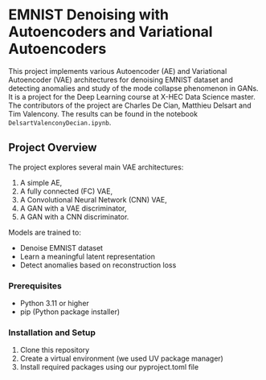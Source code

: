 # EMNIST Denoising with Autoencoders and Variational Autoencoders

This project implements various Autoencoder (AE) and Variational Autoencoder (VAE) architectures for denoising EMNIST dataset and detecting anomalies and study of the mode collapse phenomenon in GANs. It is a project for the Deep Learning course at X-HEC Data Science master. The contributors of the project are Charles De Cian, Matthieu Delsart and Tim Valencony. The results can be found in the notebook `DelsartValenconyDecian.ipynb`.

## Project Overview

The project explores several main VAE architectures:
1. A simple AE, 
2. A fully connected (FC) VAE, 
3. A Convolutional Neural Network (CNN) VAE,
4. A GAN with a VAE discriminator,
5. A GAN with a CNN discriminator.

Models are trained to:
- Denoise EMNIST dataset
- Learn a meaningful latent representation
- Detect anomalies based on reconstruction loss

### Prerequisites
- Python 3.11 or higher
- pip (Python package installer)

### Installation and Setup
1. Clone this repository
2. Create a virtual environment (we used UV package manager)
3. Install required packages using our pyproject.toml file


